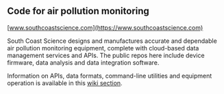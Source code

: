 ## Code for air pollution monitoring

[www.southcoastscience.com](https://www.southcoastscience.com)

South Coast Science designs and manufactures accurate and dependable air pollution monitoring equipment, complete with cloud-based data management services and APIs. The public repos here include device firmware, data analysis and data integration software. 

Information on APIs, data formats, command-line utilities and equipment operation is available in this [wiki section](https://github.com/south-coast-science/docs/wiki).
